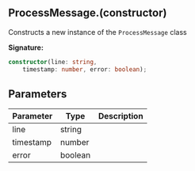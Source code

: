 
## ProcessMessage.(constructor)

Constructs a new instance of the `ProcessMessage` class

**Signature:**

```typescript
constructor(line: string, 
    timestamp: number, error: boolean);
```

## Parameters

|  Parameter | Type | Description |
|  --- | --- | --- |
|  line | string |  |
|  timestamp | number |  |
|  error | boolean |  |

